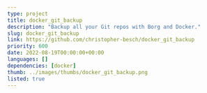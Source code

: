 ```yaml
---
type: project
title: docker_git_backup
description: "Backup all your Git repos with Borg and Docker."
slug: docker_git_backup
link: https://github.com/christopher-besch/docker_git_backup
priority: 600
date: 2022-08-19T00:00:00+00:00
languages: []
dependencies: [docker]
thumb: ../images/thumbs/docker_git_backup.png
listed: true
---
```


